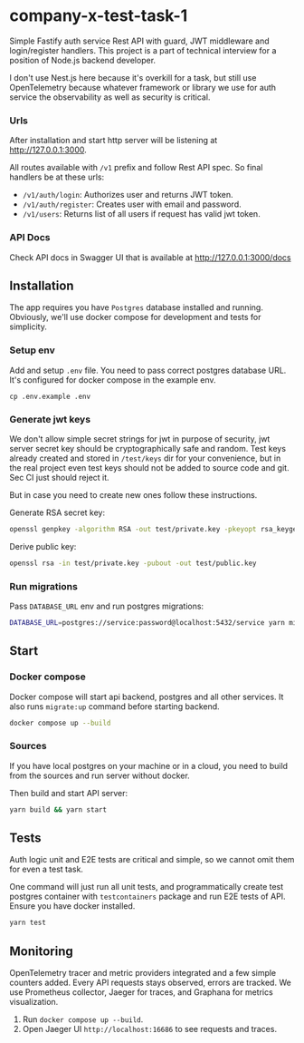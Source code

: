 # company-x-test-task-1
Simple Fastify auth service Rest API with guard, JWT middleware and login/register handlers. 
This project is a part of technical interview for a position of Node.js backend developer.

I don't use Nest.js here because it's overkill for a task, but still use OpenTelemetry 
because whatever framework or library we use for auth service the observability 
as well as security is critical.

### Urls

After installation and start http server will be listening at http://127.0.0.1:3000.

All routes available with `/v1` prefix and follow Rest API spec.
So final handlers be at these urls:
* `/v1/auth/login`: Authorizes user and returns JWT token.
* `/v1/auth/register`: Creates user with email and password.
* `/v1/users`: Returns list of all users if request has valid jwt token.

### API Docs

Check API docs in Swagger UI that is available at http://127.0.0.1:3000/docs

## Installation
The app requires you have `Postgres` database installed and running. 
Obviously, we'll use docker compose for development and tests for simplicity.

### Setup env
Add and setup `.env` file. You need to pass correct postgres database URL. 
It's configured for docker compose in the example env.
```base
cp .env.example .env
```

### Generate jwt keys
We don't allow simple secret strings for jwt in purpose of security, 
jwt server secret key should be cryptographically safe and random. 
Test keys already created and stored in `/test/keys` dir for your convenience,
but in the real project even test keys should not be added to source code and git. 
Sec CI just should reject it.

But in case you need to create new ones follow these instructions.

Generate RSA secret key:
```bash
openssl genpkey -algorithm RSA -out test/private.key -pkeyopt rsa_keygen_bits:2048
```

Derive public key:
```bash
openssl rsa -in test/private.key -pubout -out test/public.key
```

### Run migrations
Pass `DATABASE_URL` env and run postgres migrations: 
```bash
DATABASE_URL=postgres://service:password@localhost:5432/service yarn migrate:up
```

## Start

### Docker compose
Docker compose will start api backend, postgres and all other 
services. It also runs `migrate:up` command before starting backend.
```bash
docker compose up --build
```

### Sources
If you have local postgres on your machine or in a cloud, 
you need to build from the sources and run server without docker.

Then build and start API server:
```bash
yarn build && yarn start
```

## Tests
Auth logic unit and E2E tests are critical and simple, 
so we cannot omit them for even a test task.

One command will just run all unit tests, and programmatically 
create test postgres container with `testcontainers` package and 
run E2E tests of API. Ensure you have docker installed.
```bash
yarn test
```

## Monitoring
OpenTelemetry tracer and metric providers integrated and a few simple counters added.
Every API requests stays observed, errors are tracked. We use Prometheus collector, 
Jaeger for traces, and Graphana for metrics visualization.

1. Run `docker compose up --build`.
2. Open Jaeger UI `http://localhost:16686` to see requests and traces.
